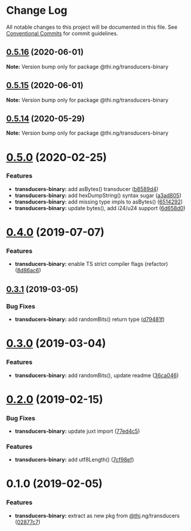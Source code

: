 # Change Log

All notable changes to this project will be documented in this file.
See [Conventional Commits](https://conventionalcommits.org) for commit guidelines.

## [0.5.16](https://github.com/thi-ng/umbrella/compare/@thi.ng/transducers-binary@0.5.15...@thi.ng/transducers-binary@0.5.16) (2020-06-01)

**Note:** Version bump only for package @thi.ng/transducers-binary





## [0.5.15](https://github.com/thi-ng/umbrella/compare/@thi.ng/transducers-binary@0.5.14...@thi.ng/transducers-binary@0.5.15) (2020-06-01)

**Note:** Version bump only for package @thi.ng/transducers-binary





## [0.5.14](https://github.com/thi-ng/umbrella/compare/@thi.ng/transducers-binary@0.5.13...@thi.ng/transducers-binary@0.5.14) (2020-05-29)

**Note:** Version bump only for package @thi.ng/transducers-binary





# [0.5.0](https://github.com/thi-ng/umbrella/compare/@thi.ng/transducers-binary@0.4.9...@thi.ng/transducers-binary@0.5.0) (2020-02-25)


### Features

* **transducers-binary:** add asBytes() transducer ([b8589d4](https://github.com/thi-ng/umbrella/commit/b8589d4cd0971adea9538fa9066870b4e32ded5b))
* **transducers-binary:** add hexDumpString() syntax sugar ([a3ad805](https://github.com/thi-ng/umbrella/commit/a3ad805aefa4dd3836d7fb00cfbf0cf147b9d059))
* **transducers-binary:** add missing type impls to asBytes() ([6514292](https://github.com/thi-ng/umbrella/commit/65142927f520d0a90ca4f4bd5b7d570527e72923))
* **transducers-binary:** update bytes(), add i24/u24 support ([6d658d0](https://github.com/thi-ng/umbrella/commit/6d658d072977009f1289ba2cf230970dabf55d7f))





# [0.4.0](https://github.com/thi-ng/umbrella/compare/@thi.ng/transducers-binary@0.3.12...@thi.ng/transducers-binary@0.4.0) (2019-07-07)

### Features

* **transducers-binary:** enable TS strict compiler flags (refactor) ([8d86ac6](https://github.com/thi-ng/umbrella/commit/8d86ac6))

## [0.3.1](https://github.com/thi-ng/umbrella/compare/@thi.ng/transducers-binary@0.3.0...@thi.ng/transducers-binary@0.3.1) (2019-03-05)

### Bug Fixes

* **transducers-binary:** add randomBits() return type ([d79481f](https://github.com/thi-ng/umbrella/commit/d79481f))

# [0.3.0](https://github.com/thi-ng/umbrella/compare/@thi.ng/transducers-binary@0.2.3...@thi.ng/transducers-binary@0.3.0) (2019-03-04)

### Features

* **transducers-binary:** add randomBits(), update readme ([36ca046](https://github.com/thi-ng/umbrella/commit/36ca046))

# [0.2.0](https://github.com/thi-ng/umbrella/compare/@thi.ng/transducers-binary@0.1.1...@thi.ng/transducers-binary@0.2.0) (2019-02-15)

### Bug Fixes

* **transducers-binary:** update juxt import ([77ed4c5](https://github.com/thi-ng/umbrella/commit/77ed4c5))

### Features

* **transducers-binary:** add utf8Length() ([7cf98ef](https://github.com/thi-ng/umbrella/commit/7cf98ef))

# 0.1.0 (2019-02-05)

### Features

* **transducers-binary:** extract as new pkg from [@thi](https://github.com/thi).ng/transducers ([02877c7](https://github.com/thi-ng/umbrella/commit/02877c7))
